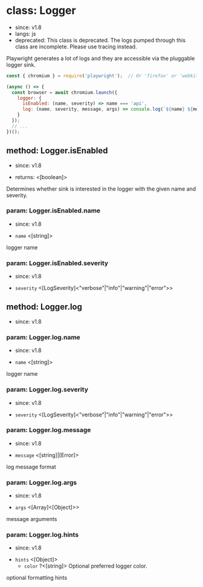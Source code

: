 # class: Logger
* since: v1.8
* langs: js
* deprecated: This class is deprecated. The logs pumped through this class are incomplete. Please use tracing instead.

Playwright generates a lot of logs and they are accessible via the pluggable logger sink.

```js
const { chromium } = require('playwright');  // Or 'firefox' or 'webkit'.

(async () => {
  const browser = await chromium.launch({
    logger: {
      isEnabled: (name, severity) => name === 'api',
      log: (name, severity, message, args) => console.log(`${name} ${message}`)
    }
  });
  // ...
})();
```

## method: Logger.isEnabled
* since: v1.8
- returns: <[boolean]>

Determines whether sink is interested in the logger with the given name and severity.

### param: Logger.isEnabled.name
* since: v1.8
- `name` <[string]>

logger name

### param: Logger.isEnabled.severity
* since: v1.8
- `severity` <[LogSeverity]<"verbose"|"info"|"warning"|"error">>

## method: Logger.log
* since: v1.8

### param: Logger.log.name
* since: v1.8
- `name` <[string]>

logger name

### param: Logger.log.severity
* since: v1.8
- `severity` <[LogSeverity]<"verbose"|"info"|"warning"|"error">>

### param: Logger.log.message
* since: v1.8
- `message` <[string]|[Error]>

log message format

### param: Logger.log.args
* since: v1.8
- `args` <[Array]<[Object]>>

message arguments

### param: Logger.log.hints
* since: v1.8
- `hints` <[Object]>
  - `color` ?<[string]> Optional preferred logger color.

optional formatting hints
